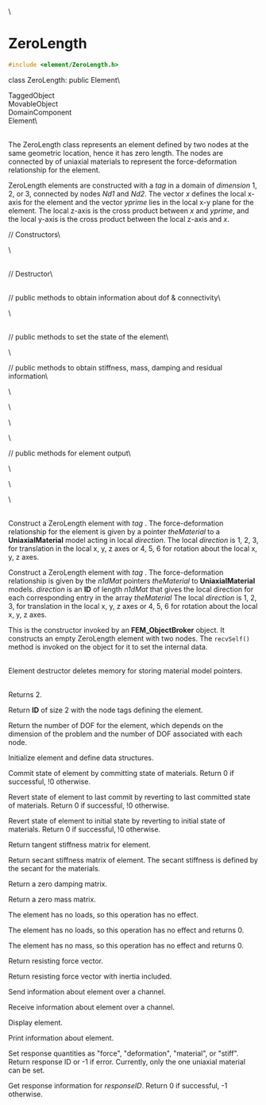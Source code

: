 \
# ZeroLength 

```cpp
#include <element/ZeroLength.h>
```

class ZeroLength: public Element\

TaggedObject\
MovableObject\
DomainComponent\
Element\

\
The ZeroLength class represents an element defined by two nodes at the
same geometric location, hence it has zero length. The nodes are
connected by of uniaxial materials to represent the force-deformation
relationship for the element.

ZeroLength elements are constructed with a *tag* in a domain of
*dimension* 1, 2, or 3, connected by nodes *Nd1* and *Nd2*. The vector
*x* defines the local x-axis for the element and the vector *yprime*
lies in the local x-y plane for the element. The local z-axis is the
cross product between *x* and *yprime*, and the local y-axis is the
cross product between the local z-axis and *x*.

// Constructors\

\

\
// Destructor\

\
// public methods to obtain information about dof & connectivity\

\

\
// public methods to set the state of the element\

\

// public methods to obtain stiffness, mass, damping and residual
information\

\

\

\

\

// public methods for element output\

\

\

\

\
Construct a ZeroLength element with *tag* . The force-deformation
relationship for the element is given by a pointer *theMaterial* to a
**UniaxialMaterial** model acting in local *direction*. The local
*direction* is 1, 2, 3, for translation in the local x, y, z axes or 4,
5, 6 for rotation about the local x, y, z axes.

Construct a ZeroLength element with *tag* . The force-deformation
relationship is given by the *n1dMat* pointers *theMaterial* to
**UniaxialMaterial** models. *direction* is an **ID** of length *n1dMat*
that gives the local direction for each corresponding entry in the array
*theMaterial* The local *direction* is 1, 2, 3, for translation in the
local x, y, z axes or 4, 5, 6 for rotation about the local x, y, z
axes.

This is the constructor invoked by an **FEM_ObjectBroker** object. It
constructs an empty ZeroLength element with two nodes. The `recvSelf()`
method is invoked on the object for it to set the internal data.

\
Element destructor deletes memory for storing material model pointers.

\
Returns 2.

Return **ID** of size $2$ with the node tags defining the element.

Return the number of DOF for the element, which depends on the dimension
of the problem and the number of DOF associated with each node.

Initialize element and define data structures.

Commit state of element by committing state of materials. Return 0 if
successful, !0 otherwise.

Revert state of element to last commit by reverting to last committed
state of materials. Return 0 if successful, !0 otherwise.

Revert state of element to initial state by reverting to initial state
of materials. Return 0 if successful, !0 otherwise.

Return tangent stiffness matrix for element.

Return secant stiffness matrix of element. The secant stiffness is
defined by the secant for the materials.

Return a zero damping matrix.

Return a zero mass matrix.

The element has no loads, so this operation has no effect.

The element has no loads, so this operation has no effect and returns
0.

The element has no mass, so this operation has no effect and returns 0.

Return resisting force vector.

Return resisting force vector with inertia included.

Send information about element over a channel.

Receive information about element over a channel.

Display element.

Print information about element.

Set response quantities as \"force\", \"deformation\", \"material\", or
\"stiff\". Return response ID or -1 if error. Currently, only the one
uniaxial material can be set.

Get response information for *responseID*. Return 0 if successful, -1
otherwise.
